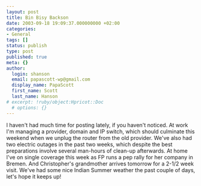 ```yaml
---
layout: post
title: Bin Bisy Backson
date: 2003-09-18 19:09:37.000000000 +02:00
categories:
- General
tags: []
status: publish
type: post
published: true
meta: {}
author:
  login: shanson
  email: papascott-wp@gmail.com
  display_name: PapaScott
  first_name: Scott
  last_name: Hanson
# excerpt: !ruby/object:Hpricot::Doc
  # options: {}
---
```

<p>I haven't had much time for posting lately, if you haven't noticed. At work I'm managing a provider, domain and IP switch, which should culminate this weekend when we unplug the router from the old provider. We've also had two electric outages in the past two weeks, which despite the best preparations involve several man-hours of clean-up afterwards. At home I've on single coverage this week as FP runs a pep rally for her company in Bremen. And Christopher's grandmother arrives tomorrow for a 2-1/2 week visit. We've had some nice Indian Summer weather the past couple of days, let's hope it keeps up!</p>
